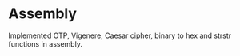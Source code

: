 # Assembly

Implemented OTP, Vigenere, Caesar cipher, binary to hex and strstr functions in assembly.
